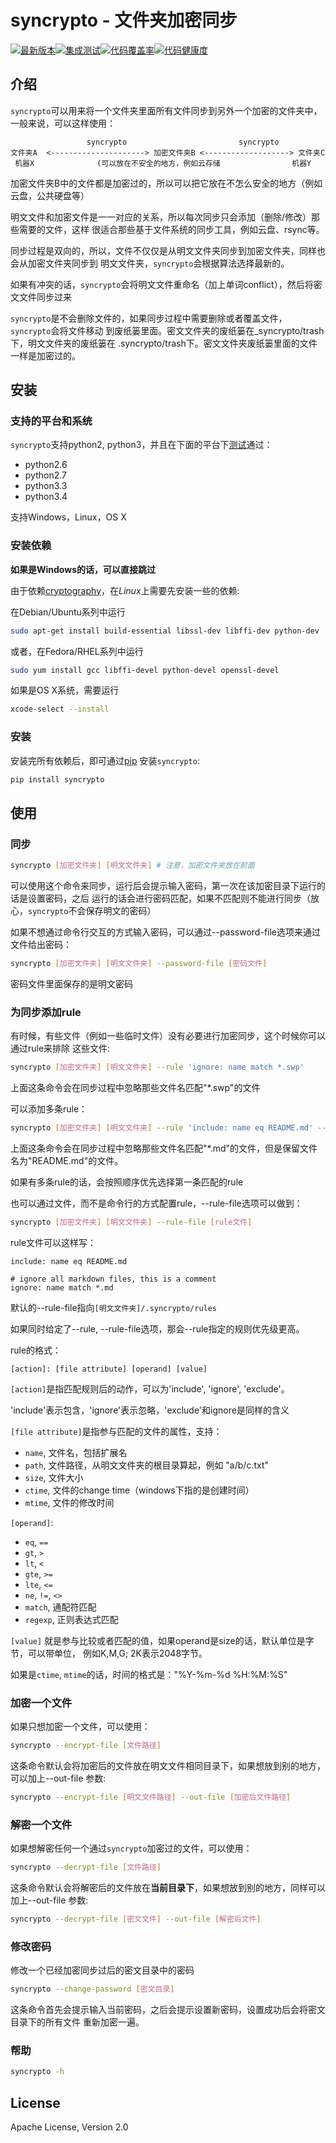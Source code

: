 syncrypto - 文件夹加密同步
========================

[![最新版本](https://img.shields.io/pypi/v/syncrypto.svg)](https://pypi.python.org/pypi/syncrypto/)[![集成测试](https://travis-ci.org/liangqing/syncrypto.svg?branch=master)](https://travis-ci.org/liangqing/syncrypto)[![代码覆盖率](https://codecov.io/github/liangqing/syncrypto/coverage.svg?branch=master)](https://codecov.io/github/liangqing/syncrypto?branch=master)[![代码健康度](https://landscape.io/github/liangqing/syncrypto/master/landscape.svg?style=flat)](https://landscape.io/github/liangqing/syncrypto/master)


## 介绍

`syncrypto`可以用来将一个文件夹里面所有文件同步到另外一个加密的文件夹中，
一般来说，可以这样使用：

```
                 syncrypto                         syncrypto
文件夹A  <---------------------> 加密文件夹B <-------------------> 文件夹C
 机器X              (可以放在不安全的地方，例如云存储                机器Y

```

加密文件夹B中的文件都是加密过的，所以可以把它放在不怎么安全的地方（例如云盘，公共硬盘等）

明文文件和加密文件是一一对应的关系，所以每次同步只会添加（删除/修改）那些需要的文件，这样
很适合那些基于文件系统的同步工具，例如云盘、rsync等。

同步过程是双向的，所以，文件不仅仅是从明文文件夹同步到加密文件夹，同样也会从加密文件夹同步到
明文文件夹，`syncrypto`会根据算法选择最新的。

如果有冲突的话，`syncrypto`会将明文文件重命名（加上单词conflict），然后将密文文件同步过来

`syncrypto`是不会删除文件的，如果同步过程中需要删除或者覆盖文件，`syncrypto`会将文件移动
到废纸篓里面。密文文件夹的废纸篓在_syncrypto/trash下，明文文件夹的废纸篓在
.syncrypto/trash下。密文文件夹废纸篓里面的文件一样是加密过的。

## 安装

### 支持的平台和系统

`syncrypto`支持python2, python3，并且在下面的平台下[测试](https://travis-ci.org/liangqing/syncrypto)通过：

* python2.6
* python2.7
* python3.3
* python3.4

支持Windows，Linux，OS X

### 安装依赖

**如果是Windows的话，可以直接跳过**

由于依赖[cryptography](https://github.com/pyca/cryptography)，在*Linux*上需要先安装一些的依赖: 

在Debian/Ubuntu系列中运行
```bash
sudo apt-get install build-essential libssl-dev libffi-dev python-dev
```
或者，在Fedora/RHEL系列中运行
```bash
sudo yum install gcc libffi-devel python-devel openssl-devel
```

如果是OS X系统，需要运行
```bash
xcode-select --install
```

### 安装

安装完所有依赖后，即可通过[pip](https://pip.pypa.io/en/latest/installing.html)
安装``syncrypto``:

```bash
pip install syncrypto
```


## 使用

### 同步

```bash
syncrypto [加密文件夹] [明文文件夹] # 注意，加密文件夹放在前面
```
可以使用这个命令来同步，运行后会提示输入密码，第一次在该加密目录下运行的话是设置密码，之后
运行的话会进行密码匹配，如果不匹配则不能进行同步（放心，`syncrypto`不会保存明文的密码）

如果不想通过命令行交互的方式输入密码，可以通过--password-file选项来通过文件给出密码：

```bash
syncrypto [加密文件夹] [明文文件夹] --password-file [密码文件]
```
密码文件里面保存的是明文密码

### 为同步添加rule

有时候，有些文件（例如一些临时文件）没有必要进行加密同步，这个时候你可以通过rule来排除
这些文件:

```bash
syncrypto [加密文件夹] [明文文件夹] --rule 'ignore: name match *.swp'
```
上面这条命令会在同步过程中忽略那些文件名匹配"*.swp"的文件

可以添加多条rule：

```bash
syncrypto [加密文件夹] [明文文件夹] --rule 'include: name eq README.md' --rule 'ignore: name match *.md'
```

上面这条命令会在同步过程中忽略那些文件名匹配"*.md"的文件，但是保留文件名为"README.md"的文件。

如果有多条rule的话，会按照顺序优先选择第一条匹配的rule

也可以通过文件，而不是命令行的方式配置rule，--rule-file选项可以做到：

```bash
syncrypto [加密文件夹] [明文文件夹] --rule-file [rule文件]
```

rule文件可以这样写：

```
include: name eq README.md

# ignore all markdown files, this is a comment
ignore: name match *.md
```

默认的--rule-file指向`[明文文件夹]/.syncrypto/rules`

如果同时给定了--rule, --rule-file选项，那会--rule指定的规则优先级更高。


rule的格式：
```
[action]: [file attribute] [operand] [value]
```

`[action]`是指匹配规则后的动作，可以为'include', 'ignore', 'exclude'。

'include'表示包含，'ignore'表示忽略，'exclude'和ignore是同样的含义

`[file attribute]`是指参与匹配的文件的属性，支持：

* `name`, 文件名，包括扩展名
* `path`, 文件路径，从明文文件夹的根目录算起，例如 "a/b/c.txt"
* `size`, 文件大小
* `ctime`, 文件的change time（windows下指的是创建时间）
* `mtime`, 文件的修改时间

`[operand]`:
* `eq`, `==`
* `gt`, `>`
* `lt`, `<`
* `gte`, `>=`
* `lte`, `<=`
* `ne`, `!=`, `<>`
* `match`, 通配符匹配
* `regexp`, 正则表达式匹配

`[value]` 就是参与比较或者匹配的值，如果operand是size的话，默认单位是字节，可以带单位，
例如K,M,G; 2K表示2048字节。

如果是`ctime`, `mtime`的话，时间的格式是："%Y-%m-%d %H:%M:%S"

### 加密一个文件

如果只想加密一个文件，可以使用：

```bash
syncrypto --encrypt-file [文件路径]
```

这条命令默认会将加密后的文件放在明文文件相同目录下，如果想放到别的地方，可以加上--out-file
参数:

```bash
syncrypto --encrypt-file [明文文件路径] --out-file [加密后文件路径]
```

### 解密一个文件

如果想解密任何一个通过``syncrypto``加密过的文件，可以使用：

```bash
syncrypto --decrypt-file [文件路径]
```

这条命令默认会将解密后的文件放在**当前目录下**，如果想放到别的地方，同样可以加上--out-file
参数:

```bash
syncrypto --decrypt-file [密文文件] --out-file [解密后文件]
```

### 修改密码

修改一个已经加密同步过后的密文目录中的密码

```bash
syncrypto --change-password [密文目录]
```
这条命令首先会提示输入当前密码，之后会提示设置新密码，设置成功后会将密文目录下的所有文件
重新加密一遍。


### 帮助

```bash
syncrypto -h
```


## License

Apache License, Version 2.0
